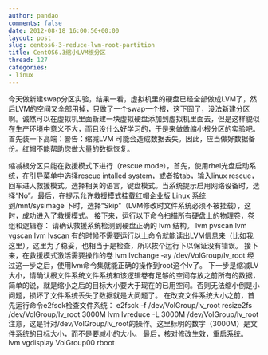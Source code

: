 ```yaml
---
author: pandao
comments: false
date: 2012-08-18 16:00:56+00:00
layout: post
slug: centos6-3-reduce-lvm-root-partition
title: CentOS6.3缩小LVM根分区
thread: 127
categories:
- linux
---
```


今天做新建swap分区实验，结果一看，虚拟机里的硬盘已经全部做成LVM了，然后LVM的空间又全部用掉，只做了一个swap一个根，这下囧了，没法新建分区啊。诚然可以在虚拟机里面新建一块虚拟硬盘添加到虚拟机里面去，但是这样貌似在生产环境中意义不大，而且没什么好学习的，于是来做做缩小根分区的实验吧。
首先装一下高端：警告：缩减LVM 可能会造成数据丢失。因此，应当做好数据备份。红帽不能帮助您做大量的数据恢复。

缩减根分区只能在救援模式下进行（rescue mode），首先，使用rhel光盘启动系统，在引导菜单中选择rescue intalled system，或者按tab，输入linux rescue，回车进入救援模式。选择相关的语言，键盘模式。当系统提示启用网络设备时，选择“No”。最后，在提示允许救援模式挂载红帽企业版 Linux 系统到/mnt/sysimage 下时，选择“Skip”（LVM修改时文件系统必须不被挂载），这时，成功进入了救援模式。
接下来，运行以下命令扫描所有硬盘上的物理卷，卷组和逻辑卷： 请确认救援系统检测到硬盘正确的 lvm 结构。
lvm pvscan
lvm vgscan
lvm lvscan
有的时候不需要运行以上命令就能读出LVM信息来（比如我这里），这里为了稳妥，也相当于是检查，所以挨个运行下以保证没有错误。
接下来，在救援模式激活需要操作的卷
lvm lvchange -ay /dev/VolGroup/lv_root
经过这一步之后，使用lvm命令集就能正确的操作到root这个lv了。
下一步是缩减LV大小，请确认根文件系统文件系统和该逻辑卷有足够的空间存放之前所有的数据，简单的说，就是缩小之后的目标大小要大于现在的已用空间。否则无法缩小倒是小问题，损坏了文件系统丢失了数据就是大问题了。
在改变文件系统大小之前，首先运行命令e2fsck检查文件系统：
e2fsck -f /dev/VolGroup/lv_root
resize2fs /dev/VolGroup/lv_root 3000M
lvm lvreduce -L 3000M /dev/VolGroup/lv_root
注意，这是针对/dev/VolGroup/lv_root的操作。这里标明的数字（3000M）是文件系统的目标大小，而不是要减小的大小。
最后，核对修改生效，重启系统。
lvm vgdisplay VolGroup00
rboot
